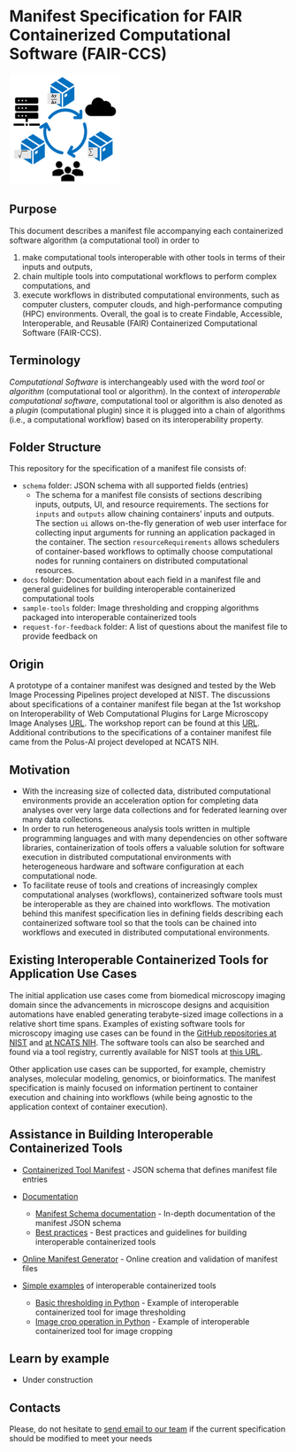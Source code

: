 # Manifest Specification for FAIR Containerized Computational Software (FAIR-CCS) 
<img src="logo.png" alt="container-based workflow" width="200" height="200">

## Purpose
This document describes a manifest file accompanying 
each containerized software algorithm (a computational tool) in order to
1. make computational tools interoperable with other tools in terms of their inputs and outputs, 
2. chain multiple tools into computational workflows to perform complex computations, and 
3. execute workflows in distributed computational environments, 
such as computer clusters, computer clouds, and high-performance
computing (HPC) environments. Overall, the goal is to create
Findable, Accessible, Interoperable, and Reusable (FAIR) Containerized 
Computational Software (FAIR-CCS). 

## Terminology
*Computational Software* is interchangeably used with the word *tool* or *algorithm* (computational tool or algorithm). 
In the context of *interoperable computational software*, computational tool or algorithm is also denoted as a *plugin* 
(computational plugin) 
since it is plugged into a chain of algorithms (i.e., a computational workflow) based on its interoperability property.   

## Folder Structure
This repository for the specification of a manifest file consists of:
- `schema` folder: JSON schema with all supported fields (entries)  
    - The schema for a manifest file consists of sections describing inputs, outputs, UI, and resource requirements. The sections for `inputs` and `outputs` allow chaining containers’ inputs and outputs. The section `ui` allows on-the-fly generation of web user interface for collecting input arguments for running an application packaged in the container. The section `resourceRequirements` allows schedulers of container-based workflows to optimally choose computational nodes for running containers on distributed computational resources.
- `docs` folder: Documentation about each field in a manifest file and general guidelines for building interoperable containerized computational tools
- `sample-tools` folder: Image thresholding and cropping algorithms packaged into interoperable containerized tools
- `request-for-feedback` folder: A list of questions about the manifest file to provide feedback on 

## Origin
A prototype of a container manifest was designed and tested by the Web Image Processing Pipelines project 
developed at NIST. The discussions about specifications of a container manifest file 
began at the 1st workshop on Interoperability of Web Computational Plugins for Large Microscopy Image Analyses
[URL](https://www.nist.gov/news-events/events/2019/12/interoperability-web-computational-plugins-large-microscopy-image).
The workshop report can be found at this [URL](https://www.nist.gov/publications/interoperability-web-computational-plugins-large-microscopy-image-analyses).
Additional contributions to the specifications of a container manifest file came from the Polus-AI project developed at 
NCATS NIH.

## Motivation
- With the increasing size of collected data, distributed computational environments provide an acceleration option 
for completing data analyses over very large data collections and for federated learning over many data collections. 
- In order to run heterogeneous analysis tools 
written in multiple programming languages and with many dependencies on other software libraries, 
containerization of tools offers a valuable solution for software
execution in distributed computational environments with heterogeneous hardware and software configuration at 
each computational node. 
- To facilitate reuse of tools and creations of increasingly complex computational analyses (workflows), 
containerized software tools must be interoperable as they are chained into workflows. The motivation behind this
manifest specification lies in defining fields describing each containerized software tool so that 
the tools can be chained into workflows and executed in distributed computational environments.

## Existing Interoperable Containerized Tools for Application Use Cases
The initial application use cases come from biomedical microscopy imaging domain since the advancements 
in microscope designs and acquisition automations have enabled generating terabyte-sized image collections 
in a relative short time spans. Examples of existing software tools for microscopy imaging use cases can be found 
in the [GitHub repositories at NIST](https://github.com/usnistgov/WIPP/tree/master/plugins) and 
[at NCATS NIH](https://github.com/PolusAI/polus-plugins). The software tools can also be searched and found via a tool registry, 
currently available for NIST tools at [this URL](https://wipp-plugins.nist.gov/).

Other application use cases can be supported, for example, chemistry analyses, molecular modeling, genomics, 
or bioinformatics. The manifest specification is mainly focused on information 
pertinent to container execution and chaining into workflows (while being agnostic to the application context 
of container execution).


## Assistance in Building Interoperable Containerized Tools

- [Containerized Tool Manifest](./schema/manifest.schema.json) - JSON schema that defines manifest file entries

- [Documentation](./docs/README.md)
    - [Manifest Schema documentation](./docs/manifest.md) - In-depth documentation of the manifest JSON schema
    - [Best practices](./docs/best-practices.md) - Best practices and guidelines for building interoperable containerized tools
- [Online Manifest Generator](https://usnistgov.github.io/WIPP-Plugin-Manifest-generator/) - Online creation and validation of manifest files 

- [Simple examples](./sample-tools) of interoperable containerized tools
    - [Basic thresholding in Python](./sample-tools/python-threshold) - Example of interoperable containerized tool for image thresholding 
    - [Image crop operation in Python](./sample-tools/python-crop) - Example of interoperable containerized tool for image cropping 


## Learn by example

- Under construction


## Contacts

Please, do not hesitate to [send email to our team](mailto:wipp-team@nist.gov) if the current specification should be modified to meet your needs






